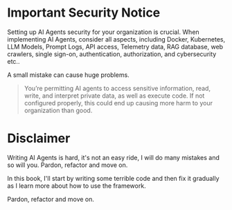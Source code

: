 # Important Security Notice

Setting up AI Agents security for your organization is crucial. When implementing AI Agents, consider all aspects, including Docker, Kubernetes, LLM Models, Prompt Logs, API access, Telemetry data, RAG database, web crawlers, single sign-on, authentication, authorization, and cybersecurity etc..

A small mistake can cause huge problems.

> You’re permitting AI agents to access sensitive information, read, write, and interpret private data, as well as execute code. If not configured properly, this could end up causing more harm to your organization than good.

# Disclaimer

Writing AI Agents is hard, it's not an easy ride, I will do many mistakes and so will you.
Pardon, refactor and move on.

In this book, I'll start by writing some terrible code and then fix it gradually as I learn more about how to use the framework.

Pardon, refactor and move on.